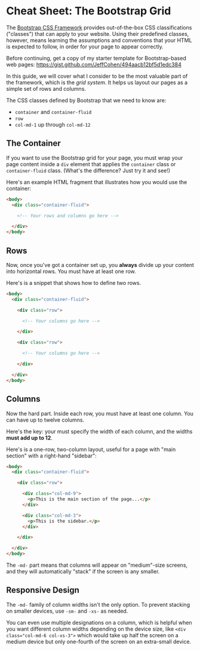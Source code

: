 # Cheat Sheet: The Bootstrap Grid

The [Bootstrap CSS Framework](http://getbootstrap.com/) provides out-of-the-box CSS classifications ("classes") that
can apply to your website.  Using their predefined classes, however, means learning the assumptions and conventions that
your HTML is expected to follow, in order for your page to appear correctly.

Before continuing, get a copy of my starter template for Bootstrap-based web pages: https://gist.github.com/JeffCohen/494aacb12bf5d1edc384

In this guide, we will cover what I consider to be the most valuable part of the framework, which is the *grid system*.  It helps us layout our pages
as a simple set of rows and columns.

The CSS classes defined by Bootstrap that we need to know are:

* `container` and `container-fluid`
* `row`
* `col-md-1` up through `col-md-12`

## The Container

If you want to use the Bootstrap grid for your page, you must wrap your page content inside a `div` element that applies
the `container` class or `container-fluid` class.  (What's the difference? Just try it and see!)

Here's an example HTML fragment that illustrates how you would use the container:

``` html
<body>
  <div class="container-fluid">

    <!-- Your rows and columns go here -->

  </div>
</body>
```

## Rows

Now, once you've got a container set up, you **always** divide up your content into horizontal rows.  You must have at least one row.

Here's is a snippet that shows how to define two rows.

``` html
<body>
  <div class="container-fluid">

    <div class="row">

      <!-- Your columns go here -->

    </div>

    <div class="row">

      <!-- Your columns go here -->

    </div>

  </div>
</body>
```

## Columns

Now the hard part.  Inside each row, you must have at least one column. You can have up to twelve columns.  

Here's the key: your must specify the width of each column, and the widths **must add up to 12**.

Here's is a one-row, two-column layout, useful for a page with "main section" with a right-hand "sidebar":

``` html
<body>
  <div class="container-fluid">

    <div class="row">

      <div class="col-md-9">
        <p>This is the main section of the page...</p>
      </div>

      <div class="col-md-3">
        <p>This is the sidebar.</p>
      </div>

    </div>

  </div>
</body>
```

The `-md-` part means that columns will appear on "medium"-size screens, and they will automatically "stack" if the screen is any smaller.

## Responsive Design

The `-md-` family of column widths isn't the only option.  To prevent stacking on smaller devices, use `-sm-` and `-xs-` as needed.  

You can even use multiple designations on a column, which is helpful when you want different column widths depending on the device size, like `<div class="col-md-6 col-xs-3">` which would take up half the screen on a medium device but only one-fourth of the screen on an extra-small device.
